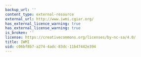 ```yaml
---
backup_url: ''
content_type: external-resource
external_url: http://www.iwmi.cgiar.org/
has_external_licence_warning: true
has_external_license_warning: true
is_broken: ''
license: https://creativecommons.org/licenses/by-nc-sa/4.0/
title: IWMI
uid: c06bf8b7-a274-4adc-83dc-11b47442e394
---
```

